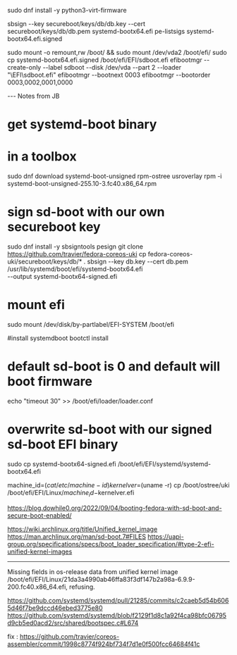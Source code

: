 sudo dnf install -y python3-virt-firmware

sbsign --key secureboot/keys/db/db.key --cert secureboot/keys/db/db.pem systemd-bootx64.efi
pe-listsigs systemd-bootx64.efi.signed

sudo mount -o remount,rw /boot/ && sudo mount /dev/vda2 /boot/efi/
sudo cp systemd-bootx64.efi.signed /boot/efi/EFI/sdboot.efi
efibootmgr --create-only --label sdboot --disk /dev/vda --part 2 --loader "\EFI\sdboot.efi"
efibootmgr --bootnext 0003
efibootmgr --bootorder 0003,0002,0001,0000

--- Notes from JB

# get systemd-boot binary
# in a toolbox
sudo dnf download systemd-boot-unsigned
rpm-ostree usroverlay
rpm -i systemd-boot-unsigned-255.10-3.fc40.x86_64.rpm

# sign sd-boot with our own secureboot key
sudo dnf install -y sbsigntools pesign
git clone https://github.com/travier/fedora-coreos-uki
cp fedora-coreos-uki/secureboot/keys/db/* .
sbsign --key db.key --cert db.pem /usr/lib/systemd/boot/efi/systemd-bootx64.efi \
  --output systemd-bootx64-signed.efi

# mount efi
sudo mount /dev/disk/by-partlabel/EFI-SYSTEM /boot/efi

#install systemdboot
bootctl install
# default sd-boot is 0 and default will boot firmware
echo "timeout 30" >> /boot/efi/loader/loader.conf


# overwrite sd-boot with our signed sd-boot EFI binary
sudo cp systemd-bootx64-signed.efi /boot/efi/EFI/systemd/systemd-bootx64.efi


machine_id=$(cat /etc/machine-id)
kernelver=$(uname -r)
cp /boot/ostree/uki /boot/efi/EFI/Linux/$machine_id-$kernelver.efi


https://blog.dowhile0.org/2022/09/04/booting-fedora-with-sd-boot-and-secure-boot-enabled/

https://wiki.archlinux.org/title/Unified_kernel_image
https://man.archlinux.org/man/sd-boot.7#FILES
https://uapi-group.org/specifications/specs/boot_loader_specification/#type-2-efi-unified-kernel-images


 ----

Missing fields in os-release data from unified kernel image /boot/efi/EFI/Linux/21da3a4990ab46ffa83f3df147b2a98a-6.9.9-200.fc40.x86_64.efi, refusing.

https://github.com/systemd/systemd/pull/21285/commits/c2caeb5d54b6065d46f7be9dccd46ebed3775e80
https://github.com/systemd/systemd/blob/f2129f1d8c1a92f4ca98bfc06795d9cb5ed0acd2/src/shared/bootspec.c#L674

fix : 
https://github.com/travier/coreos-assembler/commit/1998c8774f924bf734f7d1e0f500fcc64684f41c

